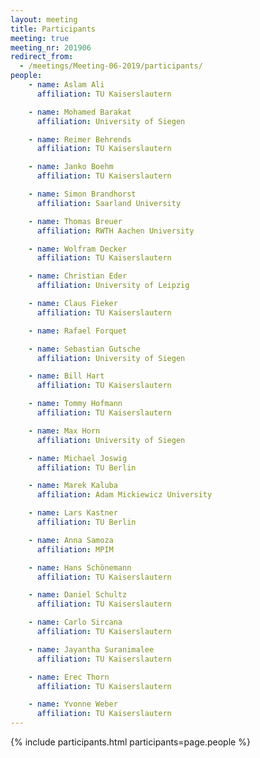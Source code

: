 ```yaml
---
layout: meeting
title: Participants
meeting: true
meeting_nr: 201906
redirect_from:
  - /meetings/Meeting-06-2019/participants/
people:
    - name: Aslam Ali
      affiliation: TU Kaiserslautern

    - name: Mohamed Barakat
      affiliation: University of Siegen

    - name: Reimer Behrends
      affiliation: TU Kaiserslautern

    - name: Janko Boehm
      affiliation: TU Kaiserslautern

    - name: Simon Brandhorst
      affiliation: Saarland University

    - name: Thomas Breuer
      affiliation: RWTH Aachen University

    - name: Wolfram Decker
      affiliation: TU Kaiserslautern

    - name: Christian Eder
      affiliation: University of Leipzig

    - name: Claus Fieker
      affiliation: TU Kaiserslautern

    - name: Rafael Forquet

    - name: Sebastian Gutsche
      affiliation: University of Siegen

    - name: Bill Hart
      affiliation: TU Kaiserslautern

    - name: Tommy Hofmann
      affiliation: TU Kaiserslautern

    - name: Max Horn
      affiliation: University of Siegen

    - name: Michael Joswig
      affiliation: TU Berlin

    - name: Marek Kaluba
      affiliation: Adam Mickiewicz University

    - name: Lars Kastner
      affiliation: TU Berlin

    - name: Anna Samoza
      affiliation: MPIM

    - name: Hans Schönemann
      affiliation: TU Kaiserslautern

    - name: Daniel Schultz
      affiliation: TU Kaiserslautern

    - name: Carlo Sircana
      affiliation: TU Kaiserslautern

    - name: Jayantha Suranimalee
      affiliation: TU Kaiserslautern

    - name: Erec Thorn
      affiliation: TU Kaiserslautern

    - name: Yvonne Weber
      affiliation: TU Kaiserslautern
---
```


{% include participants.html participants=page.people %}
